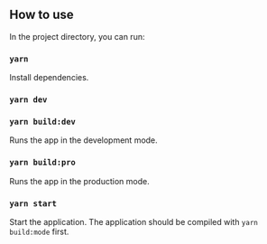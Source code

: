 ## How to use

In the project directory, you can run:

### `yarn`

Install dependencies.

### `yarn dev`


### `yarn build:dev`

Runs the app in the development mode.

### `yarn build:pro`

Runs the app in the production mode.

### `yarn start`

Start the application. The application should be compiled with `yarn build:mode` first.
